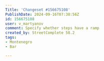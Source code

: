 ```yaml
---
Title: 'Changeset #156675108'
PublishDate: 2024-09-16T07:38:56Z
id: 156675108
user: v_martyanov
comment: Specify whether steps have a ramp
created_by: StreetComplete 58.2
tags:
- Montenegro
- Bar

---
```


